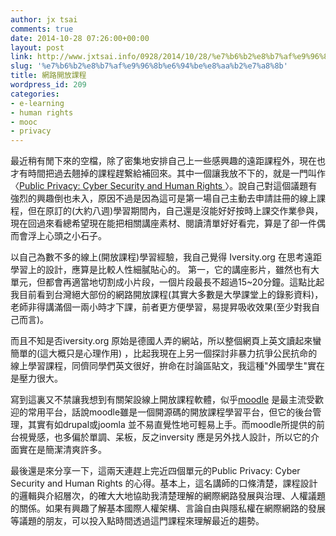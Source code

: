 ```yaml
---
author: jx tsai
comments: true
date: 2014-10-28 07:26:00+00:00
layout: post
link: http://www.jxtsai.info/0928/2014/10/28/%e7%b6%b2%e8%b7%af%e9%96%8b%e6%94%be%e8%aa%b2%e7%a8%8b/
slug: '%e7%b6%b2%e8%b7%af%e9%96%8b%e6%94%be%e8%aa%b2%e7%a8%8b'
title: 網路開放課程
wordpress_id: 209
categories:
- e-learning
- human rights
- mooc
- privacy
---
```


最近稍有閒下來的空檔，除了密集地安排自己上一些感興趣的遠距課程外，現在也才有時間把過去翹掉的課程趕繋給補回來。其中一個讓我放不下的，就是一門叫作〈[Public Privacy: Cyber Security and Human Rights ](https://iversity.org/en/courses/public-privacy-cyber-security-and-human-rights)〉。說自己對這個議題有強烈的興趣倒也未入，原因不過是因為這可是第一場自己主動去申請註冊的線上課程，但在原訂的(大約八週)學習期間內，自己還是沒能好好按時上課交作業參與，現在回過來看總希望現在能把相關講座素材、閱讀清單好好看完，算是了卻一件偶而會浮上心頭之小石子。  
  
以自己為數不多的線上(開放課程)學習經驗，我自己覺得 Iversity.org 在思考遠距學習上的設計，應算是比較人性細膩貼心的。 第一，它的講座影片，雖然也有大單元，但都會再適當地切割成小片段，一個片段最長不超過15~20分鐘。這點比起我目前看到台灣絕大部份的網路開放課程(其實大多數是大學課堂上的錄影資料)，老師非得講滿個一兩小時才下課，前者更方便學習，易提昇吸收效果(至少對我自己而言)。  
  
而且不知是否iversity.org 原始是德國人弄的網站，所以整個網頁上英文讀起來蠻簡單的(這大概只是心理作用) ，比起我現在上另一個探討非暴力抗爭公民抗命的線上學習課程，同儕同學們英文很好，拚命在討論區貼文，我這種"外國學生"實在是壓力很大。  
  
寫到這裏又不禁讓我想到有關架設線上開放課程軟體，似乎[moodle](https://moodle.org/) 是最主流受歡迎的常用平台，話說moodle雖是一個開源碼的開放課程學習平台，但它的後台管理，其實有如drupal或joomla 並不易直覺性地可輕易上手。而moodle所提供的前台視覺感，也多偏於單調、呆板，反之inversity 應是另外找人設計，所以它的介面實在是簡潔清爽許多。  
  
最後還是來分享一下，這兩天連趕上完近四個單元的Public Privacy: Cyber Security and Human Rights 的心得。基本上，這名講師的口條清楚，課程設計的邏輯與介紹層次，的確大大地協助我清楚理解的網際網路發展與治理、人權議題的關係。如果有興趣了解基本國際人權架構、言論自由與隱私權在網際網路的發展等議題的朋友，可以投入點時間透過這門課程來理解最近的趨勢。  
  
  
  


